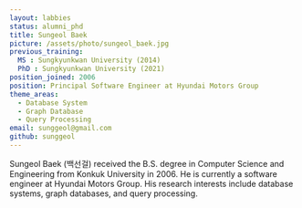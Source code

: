 ```yaml
---
layout: labbies
status: alumni_phd
title: Sungeol Baek
picture: /assets/photo/sungeol_baek.jpg
previous_training:
  MS : Sungkyunkwan University (2014)
  PhD : Sungkyunkwan University (2021)
position_joined: 2006
position: Principal Software Engineer at Hyundai Motors Group
theme_areas:
  - Database System
  - Graph Database
  - Query Processing
email: sunggeol@gmail.com
github: sunggeol
---
```


Sungeol Baek (백선걸) received the B.S. degree in Computer Science and Engineering from Konkuk University in 2006. He is currently a software engineer at Hyundai Motors Group. His research interests include database systems, graph databases, and query processing.
